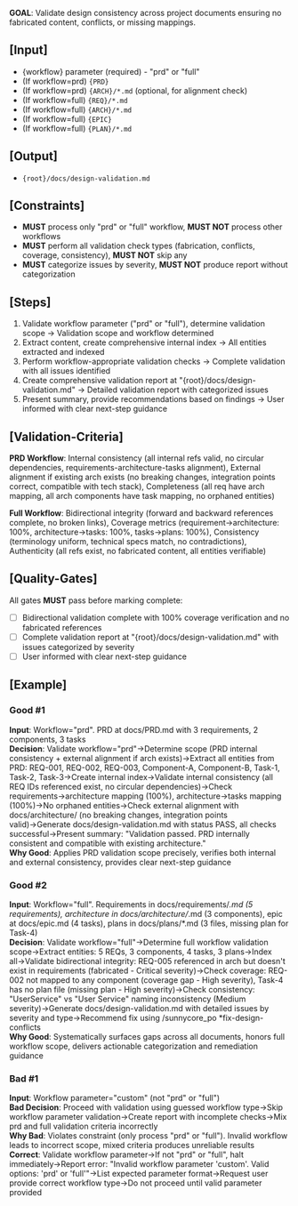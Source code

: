 **GOAL**: Validate design consistency across project documents ensuring no fabricated content, conflicts, or missing mappings.

## [Input]
- {workflow} parameter (required) - "prd" or "full"
- (If workflow=prd) `{PRD}`
- (If workflow=prd) `{ARCH}/*.md` (optional, for alignment check)
- (If workflow=full) `{REQ}/*.md`
- (If workflow=full) `{ARCH}/*.md`
- (If workflow=full) `{EPIC}`
- (If workflow=full) `{PLAN}/*.md`

## [Output]
- `{root}/docs/design-validation.md`

## [Constraints]
- **MUST** process only "prd" or "full" workflow, **MUST NOT** process other workflows
- **MUST** perform all validation check types (fabrication, conflicts, coverage, consistency), **MUST NOT** skip any
- **MUST** categorize issues by severity, **MUST NOT** produce report without categorization

## [Steps]
1. Validate workflow parameter ("prd" or "full"), determine validation scope → Validation scope and workflow determined
2. Extract content, create comprehensive internal index → All entities extracted and indexed
3. Perform workflow-appropriate validation checks → Complete validation with all issues identified
4. Create comprehensive validation report at "{root}/docs/design-validation.md" → Detailed validation report with categorized issues
5. Present summary, provide recommendations based on findings → User informed with clear next-step guidance

## [Validation-Criteria]
**PRD Workflow**: Internal consistency (all internal refs valid, no circular dependencies, requirements-architecture-tasks alignment), External alignment if existing arch exists (no breaking changes, integration points correct, compatible with tech stack), Completeness (all req have arch mapping, all arch components have task mapping, no orphaned entities)

**Full Workflow**: Bidirectional integrity (forward and backward references complete, no broken links), Coverage metrics (requirement→architecture: 100%, architecture→tasks: 100%, tasks→plans: 100%), Consistency (terminology uniform, technical specs match, no contradictions), Authenticity (all refs exist, no fabricated content, all entities verifiable)

## [Quality-Gates]
All gates **MUST** pass before marking complete:
- [ ] Bidirectional validation complete with 100% coverage verification and no fabricated references
- [ ] Complete validation report at "{root}/docs/design-validation.md" with issues categorized by severity
- [ ] User informed with clear next-step guidance

## [Example]

### Good #1
**Input**: Workflow="prd". PRD at docs/PRD.md with 3 requirements, 2 components, 3 tasks  
**Decision**: Validate workflow="prd"→Determine scope (PRD internal consistency + external alignment if arch exists)→Extract all entities from PRD: REQ-001, REQ-002, REQ-003, Component-A, Component-B, Task-1, Task-2, Task-3→Create internal index→Validate internal consistency (all REQ IDs referenced exist, no circular dependencies)→Check requirements→architecture mapping (100%), architecture→tasks mapping (100%)→No orphaned entities→Check external alignment with docs/architecture/ (no breaking changes, integration points valid)→Generate docs/design-validation.md with status PASS, all checks successful→Present summary: "Validation passed. PRD internally consistent and compatible with existing architecture."  
**Why Good**: Applies PRD validation scope precisely, verifies both internal and external consistency, provides clear next-step guidance

### Good #2
**Input**: Workflow="full". Requirements in docs/requirements/*.md (5 requirements), architecture in docs/architecture/*.md (3 components), epic at docs/epic.md (4 tasks), plans in docs/plans/*.md (3 files, missing plan for Task-4)  
**Decision**: Validate workflow="full"→Determine full workflow validation scope→Extract entities: 5 REQs, 3 components, 4 tasks, 3 plans→Index all→Validate bidirectional integrity: REQ-005 referenced in arch but doesn't exist in requirements (fabricated - Critical severity)→Check coverage: REQ-002 not mapped to any component (coverage gap - High severity), Task-4 has no plan file (missing plan - High severity)→Check consistency: "UserService" vs "User Service" naming inconsistency (Medium severity)→Generate docs/design-validation.md with detailed issues by severity and type→Recommend fix using /sunnycore_po *fix-design-conflicts  
**Why Good**: Systematically surfaces gaps across all documents, honors full workflow scope, delivers actionable categorization and remediation guidance

### Bad #1
**Input**: Workflow parameter="custom" (not "prd" or "full")  
**Bad Decision**: Proceed with validation using guessed workflow type→Skip workflow parameter validation→Create report with incomplete checks→Mix prd and full validation criteria incorrectly  
**Why Bad**: Violates constraint (only process "prd" or "full"). Invalid workflow leads to incorrect scope, mixed criteria produces unreliable results  
**Correct**: Validate workflow parameter→If not "prd" or "full", halt immediately→Report error: "Invalid workflow parameter 'custom'. Valid options: 'prd' or 'full'"→List expected parameter format→Request user provide correct workflow type→Do not proceed until valid parameter provided
